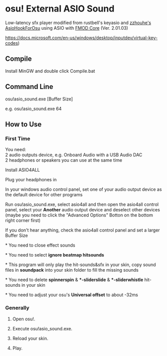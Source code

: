 # osu! External ASIO Sound

Low-latency sfx player modified from rustbell's keyasio and [zzhouhe's AsioHookForOsu](https://github.com/zzhouhe/AsioHookForOsu) using ASIO with [FMOD Core](https://www.fmod.com) \(Ver. 2.01.03\)  

https://docs.microsoft.com/en-us/windows/desktop/inputdev/virtual-key-codes)

## Compile  
Install MinGW and double click Compile.bat  

## Command Line  
osu!asio_sound.exe \[Buffer Size\]

e.g. osu!asio_sound.exe 64

## How to Use  
### First Time

You need:   
	2 audio outputs device, e.g. Onboard Audio with a USB Audio DAC  
	2 headphones or speakers you can use at the same time  

Install ASIO4ALL   

Plug your headphones in  

In your windows audio control panel, set one of your audio output device as the default device for other programs  

Run osu!asio_sound.exe, select asio4all and then open the asio4all control panel, select your **Another** audio output device and deselect other devices (maybe you need to click the "Advanced Options" Botton on the bottom right corner first)  

If you don't hear anything, check the asio4all control panel and set a larger Buffer Size  

\* You need to close effect sounds

\* You need to select **ignore beatmap hitsounds**

\* This program will only play the hit-sounds&sfx in your skin, copy sound files  in **soundpack** into your skin folder to fill the missing sounds

\* You need to delete **spinnerspin** & **\*-sliderslide** & **\*-sliderwhistle** hit-sounds in your skin

\* You need to adjust your osu's **Universal offset** to about -32ms

### Generally

1) Open osu!.

2) Execute osu!asio_sound.exe.

3) Reload your skin.

4) Play.



